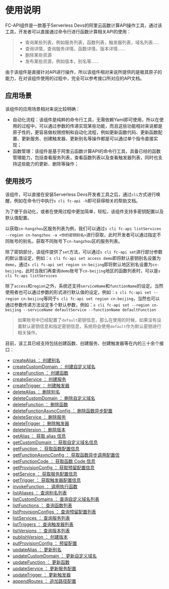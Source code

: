 # 使用说明

FC-API组件是一款基于Serverless Devs的阿里云函数计算API操作工具，通过该工具，开发者可以直接通过命令行进行函数计算相关API的使用：

> - 查询某些列表，例如服务列表，函数列表，触发器列表，域名列表.....
> - 查询详情，查询服务详情，函数详情，版本详情......
> - 删除某些资源
> - 发布某些资源，例如版本，别名等......      

由于该组件是直接针对API进行操作，所以该组件相对来说所提供的是极其原子的能力，在对该组件使用的过程中，完全可以参考接口所对应的API文档。

## 应用场景

该组件的应用场景相对来说比较明确：
- 自动化流程：该组件是纯粹的命令行工具，无需依赖Yaml即可使用，所以在使用的过程中，可以通过参数的传递实现某些功能，而且这些功能相对来说都是原子性的，更容易做权限控制和自动化流程，例如更新函数代码、更新函数配置、更新服务、创建触发器、更新别名等操作都是可以通过单个指令直接实现；
- 函数管理：该组件是基于阿里云函数计算API的命令行工具，具备已经的函数管理能力，包括查看服务列表，查看函数列表以及查看触发器列表，同时也支持这些能力的更新、删除等操作；

## 使用技巧

该组件，可以直接在安装Serverless Devs开发者工具之后，通过`cli`方式进行唤醒，例如在命令行中执行`s cli fc-api -h`即可获得相关的帮助文档。

为了便于自动化，或者在使用过程中更加简单，轻松，该组件支持多密钥配置以及默认值配置。

以获取`cn-hangzhou`区服务列表为例，我们可以通过`s cli fc-api listServices --region cn-hangzhou -a <你的密钥别名>`进行获取，此时开发者可以通过指定不同账号的别名，获取不同账号下`cn-hangzhou`区的服务列表。

除了密钥部分，该组件提供了`set`方法，可以通过`s cli fc-api set`进行部分参数的默认值设定，例如：`s cli fc-api set access demo`即将默认密钥别名设置为`demo`，通过`s cli fc-api set region cn-beijing`即将默认地区别名设置为`cn-beijing`，此时当我们再查询`demo`账号下`cn-beijing`地区的函数列表时，可以是`s cli fc-api listServices`

除了`access`和`region`之外，系统还支持`serviceName`和`functionName`的设定。当然使用者也可以通过参数的形式进行默认值的设定，例如：`s cli fc-api set --region cn-beijing`等同于`s cli fc-api set region cn-beijing`，当然也可以通过参数传递方法设定多个默认参数，例如：`s cli fc-api set --region cn-beijing --serviceName defaultService --functionName defaultFunction`

> 如果账号中已经配置了`default`密钥信息，那么在使用的时候，如果没有设置默认密钥信息和指定密钥信息，系统将会使用`default`作为默认密钥进行相关操作。

目前，该工具已经支持包括创建函数、创建服务、创建触发器等在内的三十余个接口：

- [createAlias         ： 创建别名](./commands/createAlias.md)
- [createCustomDomain  ： 创建自定义域名](./commands/createCustomDomain.md)
- [createFunction      ： 创建函数](./commands/createFunction.md)
- [createService       ： 创建服务](./commands/createService.md)
- [createTrigger       ： 创建触发器](./commands/createTrigger.md)
- [deleteAlias         ： 删除别名](./commands/deleteAlias.md)
- [deleteCustomDomain  ： 删除自定义域名](./commands/deleteCustomDomain.md)
- [deleteFunction      ： 删除函数](./commands/deleteFunction.md)  
- [deleteFunctionAsyncConfig ： 删除函数异步配置](./commands/deleteFunctionAsyncConfig.md)
- [deleteService       ： 删除服务](./commands/deleteService.md)
- [deleteTrigger       ： 删除触发器](./commands/deleteTrigger.md)
- [deleteVersion       ： 删除版本](./commands/deleteVersion.md)
- [getAlias            ： 获取 alias 信息](./commands/getAlias.md)
- [getCustomDomain     ： 获取自定义域名信息](./commands/getCustomDomain.md)
- [getFunction         ： 获取函数配置信息](./commands/getFunction.md)
- [getFunctionAsyncConfig ： 获取函数异步调用配置信](./commands/getFunctionAsyncConfig.md)
- [getFunctionCode     ： 获取函数 Code 信息](./commands/getFunction.md)
- [getProvisionConfig  ： 获取预留配置信息](./commands/getProvisionConfig.md)
- [getService          ： 获取服务配置信息](./commands/getService.md) 
- [getTrigger          ： 获取触发器配置信息](./commands/getTrigger.md)
- [invokeFunction      ： 调用执行函数](./commands/invokeFunction.md)        
- [listAliases         ： 查询别名列表](./commands/listAliases.md)  
- [listCustomDomains   ： 查询自定义域名列表](./commands/listCustomDomains.md)
- [listFunctions       ： 查询函数列表](./commands/listFunctions.md)
- [listProvisionConfigs ： 查询预留配置列表](./commands/listProvisionConfigs.md)
- [listServices        ： 查询服务列表](./commands/listServices.md)
- [listTriggers        ： 查询触发器列表](./commands/listTriggers.md)
- [listVersions        ： 查询版本列表](./commands/listVersions.md)
- [publishVersion      ： 创建版本](./commands/publishVersion.md)
- [putProvisionConfig  ： 预留配置](./commands/putProvisionConfig.md)       
- [updateAlias         ： 更新别名](./commands/updateAlias.md)
- [updateCustomDomain  ： 更新自定义域名](./commands/updateCustomDomain.md)
- [updateFunction      ： 更新函数](./commands/updateFunction.md) 
- [updateService       ： 更新服务配置](./commands/updateService.md)
- [updateTrigger       ： 更新触发器](./commands/updateTrigger.md)
- [appendRoutes        ： 追加路径配置](./commands/appendRoutes.md)

